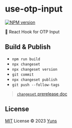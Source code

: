 # use-otp-input

[![NPM version](https://img.shields.io/npm/v/use-otp-input?color=a1b858&label=)](https://www.npmjs.com/package/use-otp-input)

🚀 React Hook for OTP Input

## Build & Publish

- `npm run build`
- `npx changeset`
- `npx changeset version`
- `git commit`
- `npx changeset publish`
- `git push --follow-tags`

> [`changeset` prerelease doc](https://github.com/changesets/changesets/blob/main/docs/prereleases.md)

## License

[MIT](./LICENSE) License © 2023 [Yuns](https://github.com/yunsii)
